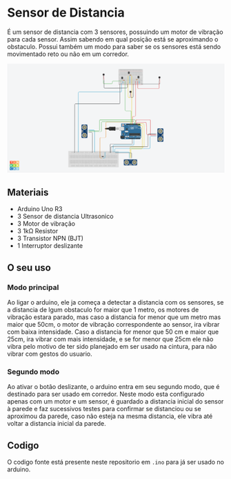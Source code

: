 # Sensor de Distancia
É um sensor de distancia com 3 sensores, possuindo um motor de vibração para cada sensor. Assim sabendo em qual posição está se aproximando o obstaculo.
Possui também um modo para saber se os sensores está sendo movimentado reto ou não em um corredor.

![](https://github.com/Roalli/Projetos-de-arduino/blob/main/Sensor-de-Distancia/sensor%20de%20distancia.png)

## Materiais

* Arduino Uno R3
* 3 Sensor de distancia Ultrasonico
* 3 Motor de vibração
* 3 1kΩ Resistor
* 3 Transistor NPN (BJT)
* 1 Interruptor deslizante

## O seu uso

### Modo principal
Ao ligar o arduino, ele ja começa a detectar a distancia com os sensores, se a distancia de lgum obstaculo for maior que 1 metro, os motores de vibração estara parado, mas caso a distancia for menor que um metro mas maior que 50cm, o motor de vibração correspondente ao sensor, ira vibrar com baixa intensidade. Caso a distancia for menor que 50 cm e maior que 25cm, ira vibrar com mais intensidade, e se for menor que 25cm ele não vibra pelo motivo de ter sido planejado em ser usado na cintura, para não vibrar com gestos do usuario.

### Segundo modo

Ao ativar o botão deslizante, o arduino entra em seu segundo modo, que é destinado para ser usado em corredor. Neste modo esta configurado apenas com um motor e um sensor, é guardado a distancia inicial do sensor à parede e faz sucessivos testes para confirmar se distanciou ou se aproximou da parede, caso não esteja na mesma distancia, ele vibra até voltar a distancia inicial da parede.

## Codigo

O codigo fonte está presente neste repositorio em `.ino` para já ser usado no arduino.
